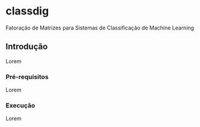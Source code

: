 # classdig
Fatoração de Matrizes para Sistemas de Classificação de Machine Learning

## Introdução

Lorem

### Pré-requisitos

Lorem

### Execução

Lorem
